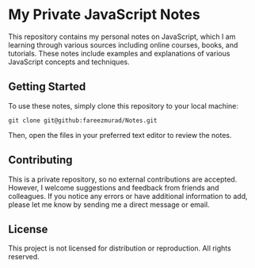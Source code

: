 # My Private JavaScript Notes

This repository contains my personal notes on JavaScript, which I am learning through various sources including online courses, books, and tutorials. These notes include examples and explanations of various JavaScript concepts and techniques.

## Getting Started

To use these notes, simply clone this repository to your local machine:

```
git clone git@github:fareezmurad/Notes.git
```


Then, open the files in your preferred text editor to review the notes.

## Contributing

This is a private repository, so no external contributions are accepted. However, I welcome suggestions and feedback from friends and colleagues. If you notice any errors or have additional information to add, please let me know by sending me a direct message or email.

## License

This project is not licensed for distribution or reproduction. All rights reserved.
